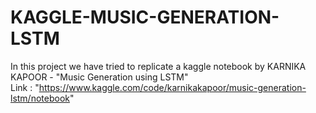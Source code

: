 # KAGGLE-MUSIC-GENERATION-LSTM <br>
In this project we have tried to replicate a kaggle notebook by KARNIKA KAPOOR - "Music Generation using LSTM" <br>
Link : "https://www.kaggle.com/code/karnikakapoor/music-generation-lstm/notebook"
